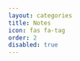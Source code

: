 ```yaml
---
layout: categories
title: Notes
icon: fas fa-tag
order: 2
disabled: true
---
```


<!-- Not for sidebar, only for breadcrumbing -->